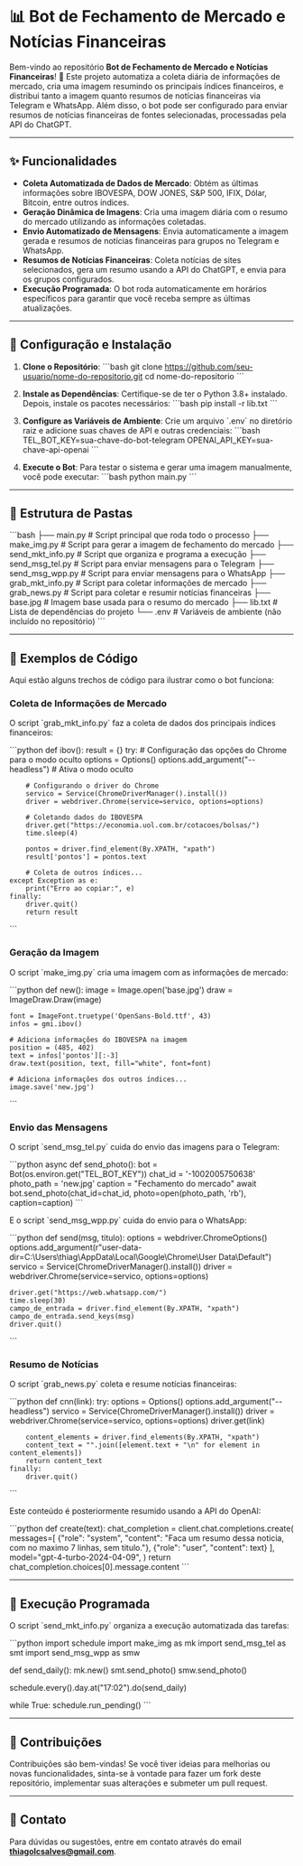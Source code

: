 # 📊 Bot de Fechamento de Mercado e Notícias Financeiras

Bem-vindo ao repositório **Bot de Fechamento de Mercado e Notícias Financeiras**! 🤖 Este projeto automatiza a coleta diária de informações de mercado, cria uma imagem resumindo os principais índices financeiros, e distribui tanto a imagem quanto resumos de notícias financeiras via Telegram e WhatsApp. Além disso, o bot pode ser configurado para enviar resumos de notícias financeiras de fontes selecionadas, processadas pela API do ChatGPT.

---

## ✨ Funcionalidades

- **Coleta Automatizada de Dados de Mercado**: Obtém as últimas informações sobre IBOVESPA, DOW JONES, S&P 500, IFIX, Dólar, Bitcoin, entre outros índices.
- **Geração Dinâmica de Imagens**: Cria uma imagem diária com o resumo do mercado utilizando as informações coletadas.
- **Envio Automatizado de Mensagens**: Envia automaticamente a imagem gerada e resumos de notícias financeiras para grupos no Telegram e WhatsApp.
- **Resumos de Notícias Financeiras**: Coleta notícias de sites selecionados, gera um resumo usando a API do ChatGPT, e envia para os grupos configurados.
- **Execução Programada**: O bot roda automaticamente em horários específicos para garantir que você receba sempre as últimas atualizações.

---

## 🚀 Configuração e Instalação

1. **Clone o Repositório**:
   \`\`\`bash
   git clone https://github.com/seu-usuario/nome-do-repositorio.git
   cd nome-do-repositorio
   \`\`\`

2. **Instale as Dependências**:
   Certifique-se de ter o Python 3.8+ instalado. Depois, instale os pacotes necessários:
   \`\`\`bash
   pip install -r lib.txt
   \`\`\`

3. **Configure as Variáveis de Ambiente**:
   Crie um arquivo \`.env\` no diretório raiz e adicione suas chaves de API e outras credenciais:
   \`\`\`bash
   TEL_BOT_KEY=sua-chave-do-bot-telegram
   OPENAI_API_KEY=sua-chave-api-openai
   \`\`\`

4. **Execute o Bot**:
   Para testar o sistema e gerar uma imagem manualmente, você pode executar:
   \`\`\`bash
   python main.py
   \`\`\`

---

## 🌲 Estrutura de Pastas

\`\`\`bash
├── main.py # Script principal que roda todo o processo
├── make_img.py # Script para gerar a imagem de fechamento do mercado
├── send_mkt_info.py # Script que organiza e programa a execução
├── send_msg_tel.py # Script para enviar mensagens para o Telegram
├── send_msg_wpp.py # Script para enviar mensagens para o WhatsApp
├── grab_mkt_info.py # Script para coletar informações de mercado
├── grab_news.py # Script para coletar e resumir notícias financeiras
├── base.jpg # Imagem base usada para o resumo do mercado
├── lib.txt # Lista de dependências do projeto
└── .env # Variáveis de ambiente (não incluído no repositório)
\`\`\`

---

## 🔧 Exemplos de Código

Aqui estão alguns trechos de código para ilustrar como o bot funciona:

### Coleta de Informações de Mercado

O script \`grab_mkt_info.py\` faz a coleta de dados dos principais índices financeiros:

\`\`\`python
def ibov():
result = {}
try: # Configuração das opções do Chrome para o modo oculto
options = Options()
options.add_argument("--headless") # Ativa o modo oculto

        # Configurando o driver do Chrome
        servico = Service(ChromeDriverManager().install())
        driver = webdriver.Chrome(service=servico, options=options)

        # Coletando dados do IBOVESPA
        driver.get("https://economia.uol.com.br/cotacoes/bolsas/")
        time.sleep(4)

        pontos = driver.find_element(By.XPATH, "xpath")
        result['pontos'] = pontos.text

        # Coleta de outros índices...
    except Exception as e:
        print("Erro ao copiar:", e)
    finally:
        driver.quit()
        return result

\`\`\`

### Geração da Imagem

O script \`make_img.py\` cria uma imagem com as informações de mercado:

\`\`\`python
def new():
image = Image.open('base.jpg')
draw = ImageDraw.Draw(image)

    font = ImageFont.truetype('OpenSans-Bold.ttf', 43)
    infos = gmi.ibov()

    # Adiciona informações do IBOVESPA na imagem
    position = (485, 402)
    text = infos['pontos'][:-3]
    draw.text(position, text, fill="white", font=font)

    # Adiciona informações dos outros índices...
    image.save('new.jpg')

\`\`\`

### Envio das Mensagens

O script \`send_msg_tel.py\` cuida do envio das imagens para o Telegram:

\`\`\`python
async def send_photo():
bot = Bot(os.environ.get("TEL_BOT_KEY"))
chat_id = '-1002005750638'
photo_path = 'new.jpg'
caption = "Fechamento do mercado"
await bot.send_photo(chat_id=chat_id, photo=open(photo_path, 'rb'), caption=caption)
\`\`\`

E o script \`send_msg_wpp.py\` cuida do envio para o WhatsApp:

\`\`\`python
def send(msg, titulo):
options = webdriver.ChromeOptions()
options.add_argument(r"user-data-dir=C:\Users\thiag\AppData\Local\Google\Chrome\User Data\Default")
servico = Service(ChromeDriverManager().install())
driver = webdriver.Chrome(service=servico, options=options)

    driver.get("https://web.whatsapp.com/")
    time.sleep(30)
    campo_de_entrada = driver.find_element(By.XPATH, "xpath")
    campo_de_entrada.send_keys(msg)
    driver.quit()

\`\`\`

### Resumo de Notícias

O script \`grab_news.py\` coleta e resume notícias financeiras:

\`\`\`python
def cnn(link):
try:
options = Options()
options.add_argument("--headless")
servico = Service(ChromeDriverManager().install())
driver = webdriver.Chrome(service=servico, options=options)
driver.get(link)

        content_elements = driver.find_elements(By.XPATH, "xpath")
        content_text = "".join([element.text + "\n" for element in content_elements])
        return content_text
    finally:
        driver.quit()

\`\`\`

Este conteúdo é posteriormente resumido usando a API do OpenAI:

\`\`\`python
def create(text):
chat_completion = client.chat.completions.create(
messages=[
{"role": "system", "content": "Faca um resumo dessa noticia, com no maximo 7 linhas, sem titulo."},
{"role": "user", "content": text}
],
model="gpt-4-turbo-2024-04-09",
)
return chat_completion.choices[0].message.content
\`\`\`

---

## 📅 Execução Programada

O script \`send_mkt_info.py\` organiza a execução automatizada das tarefas:

\`\`\`python
import schedule
import make_img as mk
import send_msg_tel as smt
import send_msg_wpp as smw

def send_daily():
mk.new()
smt.send_photo()
smw.send_photo()

schedule.every().day.at("17:02").do(send_daily)

while True:
schedule.run_pending()
\`\`\`

---

## 🤝 Contribuições

Contribuições são bem-vindas! Se você tiver ideias para melhorias ou novas funcionalidades, sinta-se à vontade para fazer um fork deste repositório, implementar suas alterações e submeter um pull request.

---

## 📧 Contato

Para dúvidas ou sugestões, entre em contato através do email **thiagolcsalves@gmail.com**.

